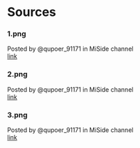 # Sources

### 1.png
Posted by @qupoer_91171 in MiSide channel   
[link](https://discord.com/channels/508309955686957057/508311433818275840/1407007526456659978)

### 2.png
Posted by @qupoer_91171 in MiSide channel   
[link](https://discord.com/channels/508309955686957057/508311433818275840/1406530562063073381)

### 3.png
Posted by @qupoer_91171 in MiSide channel   
[link](https://discord.com/channels/508309955686957057/508311433818275840/1403313553397645395)
